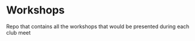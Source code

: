 # Workshops 
Repo that contains all the workshops that would be presented 
during each club meet 


